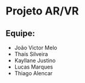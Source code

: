 # Projeto AR/VR

## Equipe:
- João Victor Melo
- Thaís Silveira
- Kayllane Justino
- Lucas Marques
- Thiago Alencar
